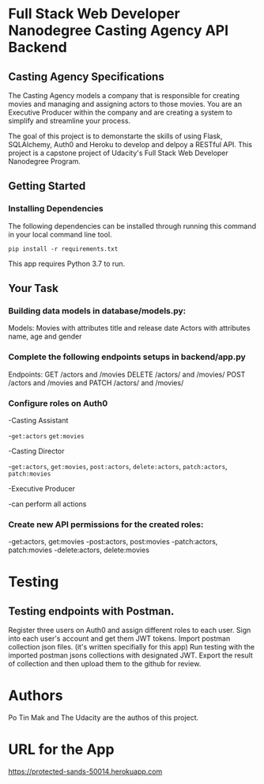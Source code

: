 # Full Stack Web Developer Nanodegree Casting Agency API Backend  

## Casting Agency Specifications

The Casting Agency models a company that is responsible for creating movies and managing and assigning actors to those movies. You are an Executive Producer within 
the company and are creating a system to simplify and streamline your process.

The goal of this project is to demonstarte the skills of using Flask, SQLAlchemy, Auth0 and Heroku to develop and delpoy a RESTful API. This
project is a capstone project of Udacity's Full Stack Web Developer Nanodegree Program.

## Getting Started

### Installing Dependencies
The following dependencies can be installed through running this command in your local command line tool.

```pip install -r requirements.txt```

This app requires Python 3.7 to run.

## Your Task
### Building data models in database/models.py:
Models:
Movies with attributes title and release date
Actors with attributes name, age and gender

### Complete the following endpoints setups in backend/app.py
Endpoints:
GET /actors and /movies
DELETE /actors/ and /movies/
POST /actors and /movies and
PATCH /actors/ and /movies/

### Configure roles on Auth0
-Casting Assistant

   -`get:actors` `get:movies`
   
-Casting Director

   -`get:actors`, `get:movies`, `post:actors`, `delete:actors`, `patch:actors`, `patch:movies`
   
-Executive Producer

   -can perform all actions

### Create new API permissions for the created roles:
-get:actors, get:movies
-post:actors, post:movies
-patch:actors, patch:movies
-delete:actors, delete:movies

# Testing
## Testing endpoints with Postman.
   Register three users on Auth0 and assign different roles to each user.
   Sign into each user's account and get them JWT tokens.
   Import postman collection json files. (it's written specifially for this app)
   Run testing with the imported postman jsons collections with designated JWT.
   Export the result of collection and then upload them to the github for review.

# Authors
Po Tin Mak and The Udacity are the authos of this project.

# URL for the App
 https://protected-sands-50014.herokuapp.com



